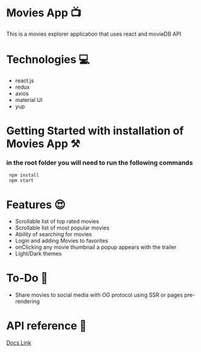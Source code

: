 # Movies App 📺

This is a movies explorer application that uses react and movieDB API

# Technologies 💻

- react.js
- redux
- axios
- material UI
- yup

# Getting Started with installation of Movies App ⚒️

### in the root folder you will need to run the following commands

```
 npm install
 npm start
```

# Features 😍

- Scrollable list of top rated movies
- Scrollable list of most popular movies
- Ability of searching for movies
- Login and adding Movies to favorites
- onClicking any movie thumbnail a popup appears with the trailer
- Light/Dark themes

# To-Do 💪

- Share movies to social media with OG protocol using SSR or pages pre-rendering

# API reference 📖

[Docs Link](https://www.themoviedb.org/documentation/api)
